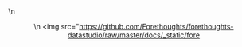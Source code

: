 <br />\n<center>\n  <img src="https://github.com/Forethoughts/forethoughts-datastudio/raw/master/docs/_static/fore